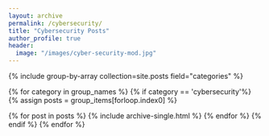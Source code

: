 ```yaml
---
layout: archive
permalink: /cybersecurity/
title: "Cybersecurity Posts"
author_profile: true
header:
  image: "/images/cyber-security-mod.jpg"
---
```

{% include group-by-array collection=site.posts field="categories" %}

{% for category in group_names %}
{% if category == 'cybersecurity'%}
  {% assign posts = group_items[forloop.index0] %}
  <!-- <h2 id="{{ tag | slugify }}" class="archive__subtitle">{{ tag }}</h2> -->
  {% for post in posts %}
    {% include archive-single.html %}
  {% endfor %}
{% endif %}
{% endfor %}
